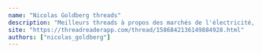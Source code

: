 ```yaml
---
name: "Nicolas Goldberg threads"
description: "Meilleurs threads à propos des marchés de l'électricité, La sécurité d'approvisionnement, La transition énergétique, Le nucléaire"
site: "https://threadreaderapp.com/thread/1586842136149884928.html"
authors: ["nicolas_goldberg"]
---
```

